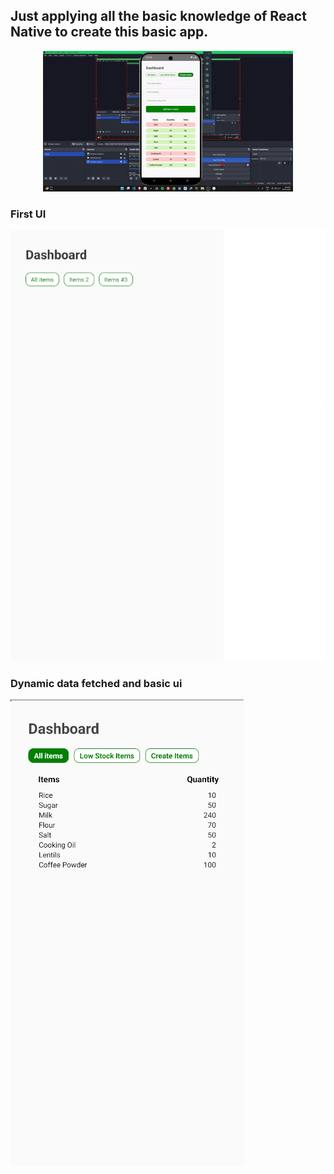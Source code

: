 ## Just applying all the basic knowledge of React Native to create this basic app.

<div align="center">
  <img 
    src="./Progress-images/demo.gif" 
    alt="React Native App Demo"
    style="max-width: 500; height: 300;"
  />
</div>

### First UI
![Firstscreen](/Progress-images/first-protype.png)

### Dynamic data fetched and basic ui
![Firstscreen](/Progress-images/progress2.png)